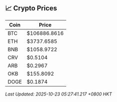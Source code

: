 ## 📈 Crypto Prices

| Coin | Price |
| ---- | ----- |
| BTC | $106886.8616 |
| ETH | $3737.6585 |
| BNB | $1058.9722 |
| CRV | $0.5104 |
| ARB | $0.2967 |
| OKB | $155.8092 |
| DOGE | $0.1874 |

_Last Updated: 2025-10-23 05:27:41.217 +0800 HKT_